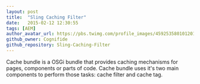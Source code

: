 ```yaml
---
layout: post
title:  "Sling Caching Filter"
date:   2015-02-12 12:30:55
tags: [AEM]
author_avatar_url: https://pbs.twimg.com/profile_images/459253580101201920/prQ2K63O_normal.png
github_owner: Cognifide
github_repository: Sling-Caching-Filter
---
```


Cache bundle is a OSGi bundle that provides caching mechanisms for pages, components or parts of code. Cache bundle uses it's two main components to perform those tasks: cache filter and cache tag.